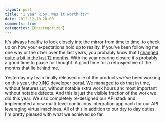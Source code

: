 ```yaml
---
layout: post
title: "1 year Ruby. Was it worth it?"
date: 2012-12-10 20:00
comments: true
categories: [Uncategorized]
---
```

It's always healthy to look closely into the mirror from time to time, to check up on how your expectations hold up to reality. If you've been following me one way or the other over the last years, you probably know that I [changed quite a bit in the last 12 months](/2012/11/15/at-the-crossroads/). With the year nearing closure it's probably a good time to pause for thought. A good time for a retrospective of the months that lie behind me.

Yesterday my team finally released one of the products we've been working on this year, the [XING developer portal](http://dev.xing.com). We managed to do that in time, without features cut, without notable extra work hours and most important without notable defects. And this is just the visible fraction of the work we did this year. We also completely re-designed our API stack and implemented a new multi-level continuous integration approach for our API leveraging virtual machines. All of this in addition to our day to day duties. I'm pretty pleased with what we achieved so far. 

